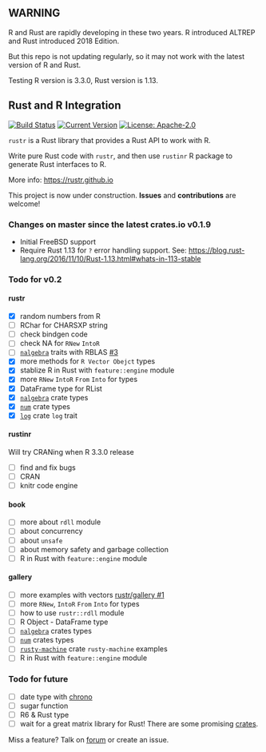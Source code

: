 ## WARNING

R and Rust are rapidly developing in these two years. R introduced ALTREP and Rust introduced 2018 Edition.

But this repo is not updating regularly, so it may not work with the latest version of R and Rust.

Testing R version is 3.3.0, Rust version is 1.13.

## Rust and R Integration

[![Build Status](https://travis-ci.org/rustr/rustr.svg?branch=master)](https://travis-ci.org/rustr/rustr)
[![Current Version](http://meritbadge.herokuapp.com/rustr)](https://crates.io/crates/rustr)
[![License: Apache-2.0](https://img.shields.io/crates/l/rustr.svg)](#License)

`rustr` is a Rust library that provides a Rust API to work with R.

Write pure Rust code with `rustr`, and then use `rustinr` R package to generate Rust interfaces to R.

More info: https://rustr.github.io

This project is now under construction. **Issues** and **contributions** are welcome!

### Changes on master since the latest crates.io v0.1.9

- Initial FreeBSD support
- Require Rust 1.13 for `?` error handling support. See: https://blog.rust-lang.org/2016/11/10/Rust-1.13.html#whats-in-113-stable

### Todo for v0.2

#### rustr

- [x] random numbers from R
- [ ] RChar for CHARSXP string
- [ ] check bindgen code
- [ ] check NA for `RNew` `IntoR`
- [ ] [`nalgebra`][1] traits with RBLAS [#3](https://github.com/rustr/rustr/issues/3)
- [x] more methods for `R Vector Obejct` types
- [x] stablize R in Rust with `feature::engine` module
- [x] more `RNew` `IntoR` `From` `Into` for types
- [x] DataFrame type for RList
- [x] [`nalgebra`][1] crate types
- [x] [`num`][2] crate types
- [x] [`log`][3] crate `log` trait

#### rustinr

Will try CRANing when R 3.3.0 release

- [ ] find and fix bugs
- [ ] CRAN
- [ ] knitr code engine

#### book

- [ ] more about `rdll` module
- [ ] about concurrency
- [ ] about `unsafe`
- [ ] about memory safety and garbage collection
- [ ] R in Rust with `feature::engine` module

#### gallery

- [ ] more examples with vectors [rustr/gallery #1](https://github.com/rustr/gallery/issues/1)
- [ ] more `RNew`, `IntoR` `From` `Into` for types
- [ ] how to use `rustr::rdll` module
- [ ] R Object - DataFrame type
- [ ] [`nalgebra`][1] crates types
- [ ] [`num`][2] crates types
- [ ] [`rusty-machine`][rm] crate `rusty-machine` examples
- [ ] R in Rust with `feature::engine` module

### Todo for future

- [ ] date type with [chrono][4]
- [ ] sugar function
- [ ] R6 & Rust type
- [ ] wait for a great matrix library for Rust! There are some promising [crates](https://crates.io/search?q=matrix).

Miss a feature? Talk on [forum](https://groups.google.com/forum/#!forum/rustr) or create an issue. 


[1]: https://github.com/sebcrozet/nalgebra
[2]: https://github.com/rust-num/num
[3]: https://github.com/rust-lang-nursery/log
[4]: https://github.com/lifthrasiir/rust-chrono
[rm]: https://github.com/AtheMathmo/rusty-machine
[nd]: https://github.com/bluss/rust-ndarray
